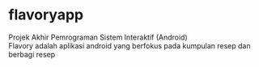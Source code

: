 # flavoryapp
Projek Akhir Pemrograman Sistem Interaktif (Android) <br>
Flavory adalah aplikasi android yang berfokus pada kumpulan resep dan berbagi resep
